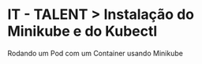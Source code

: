 # IT - TALENT > Instalação do Minikube e do Kubectl
Rodando um Pod com um Container usando Minikube
